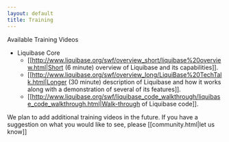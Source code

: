 ```yaml
---
layout: default
title: Training
---
```



Available Training Videos

  * Liquibase Core
    * [[http://www.liquibase.org/swf/overview_short/liquibase%20overview.html|Short (6 minute) overview of Liquibase and its capabilities]].
    * [[http://www.liquibase.org/swf/overview_long/LiquiBase%20TechTalk.html|Longer (30 minute) description of Liquibase and how it works along with a demonstration of several of its features]].
    * [[http://www.liquibase.org/swf/liquibase_code_walkthrough/liquibase_code_walkthrough.html|Walk-through of Liquibase code]].

We plan to add additional training videos in the future. If you have a suggestion on what you would like to see, please [[community.html|let us know]]
